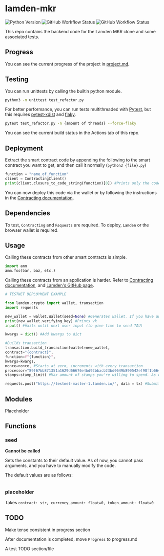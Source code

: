 # lamden-mkr

![Python Version](https://img.shields.io/badge/Python-3.6-blue?style=flat-square)
![GitHub Workflow Status](https://img.shields.io/github/workflow/status/throwaway-lamden/lamden-mkr/tests?label=Tests&style=flat-square)
![GitHub Workflow Status](https://img.shields.io/github/workflow/status/throwaway-lamden/lamden-mkr/CodeQL?label=CodeQL&style=flat-square)

This repo contains the backend code for the Lamden MKR clone and some associated tests. 

## Progress

You can see the current progress of the project in [project.md](https://github.com/throwaway-lamden/lamden-mkr/blob/main/progress.md).

## Testing

You can run unittests by calling the builtin python module.

```bash
python3 -m unittest test_refactor.py
```
For better performance, you can run tests multithreaded with [Pytest](https://pytest.org/), but this requires [pytest-xdist](https://github.com/pytest-dev/pytest-xdist) and [flaky](https://github.com/box/flaky).

```bash
pytest test_refactor.py -n {amount of threads} --force-flaky
```

You can see the current build status in the Actions tab of this repo.

## Deployment

Extract the smart contract code by appending the following to the smart contract you want to get, and then call it normally (`python3 {file}.py`)

```python
function = "name_of_function"
client = ContractingClient()
print(client.closure_to_code_string(function)[0]) #Prints only the code, and not the name of the function
```

You can now deploy this code via the wallet or by following the instructions in the [Contracting documentation](https://contracting.lamden.io/submitting/).

##  Dependencies

To test, `Contracting` and `Requests` are required. To deploy, `Lamden` or the browser wallet is required.

## Usage

Calling these contracts from other smart contracts is simple.
```python
import amm
amm.foo(bar, baz, etc.)
```
Calling these contracts from an application is harder. Refer to [Contracting documentation](https://contracting.lamden.io/), and [Lamden's GitHub page](https://github.com/Lamden/lamden).
```python
# TESTNET DEPLOYMENT EXAMPLE

from lamden.crypto import wallet, transaction
import requests

new_wallet = wallet.Wallet(seed=None) #Generates wallet. If you have an existing sk, put it here
print(new_wallet.verifying_key) #Prints vk
input() #Waits until next user input (to give time to send TAU)

kwargs = dict() #Add kwargs to dict

#Builds transaction
transaction.build_transaction(wallet=new_wallet,
contract="{contract}", 
function=f"{function}", 
kwargs=kwargs, 
nonce=nonce, #Starts at zero, increments with every transaction
processor="89f67bb871351a1629d66676e4bd92bbacb23bd0649b890542ef98f1b664a497", #Masternode address
stamps=stamp_limit) #Max amount of stamps you're willing to spend. As of 2021/02, the TAU/stamp ratio on mainnet is 1:36 

requests.post("https://testnet-master-1.lamden.io/", data = tx) #Submits transaction
```

## Modules

Placeholder

## Functions

### seed

**Cannot be called**

Sets the constants to their default value. As of now, you cannot pass arguments, and you have to manually modify the code.

The default values are as follows:
```python

```

### placeholder
Takes `contract: str, currency_amount: float=0, token_amount: float=0` 

## TODO

Make tense consistent in progress section

After documentation is completed, move `Progress` to progress.md

A test TODO section/file
